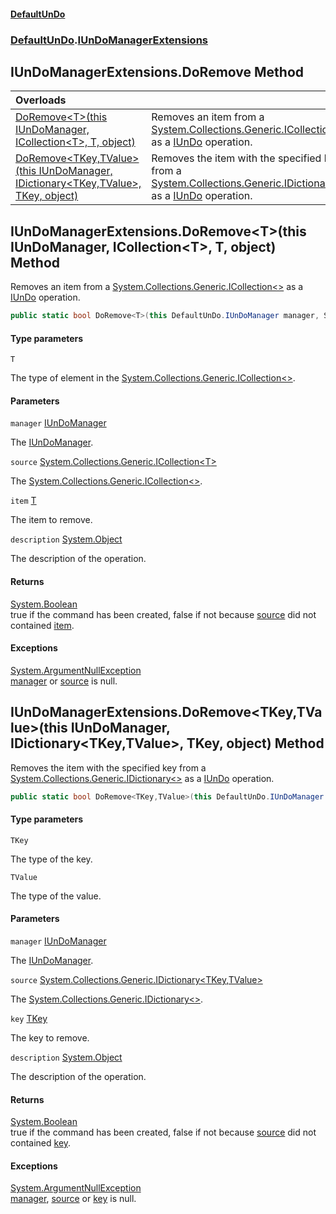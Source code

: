 #### [DefaultUnDo](../../index.md 'index')
### [DefaultUnDo](../../index.md#DefaultUnDo 'DefaultUnDo').[IUnDoManagerExtensions](index.md 'DefaultUnDo\.IUnDoManagerExtensions')

## IUnDoManagerExtensions\.DoRemove Method

| Overloads | |
| :--- | :--- |
| [DoRemove&lt;T&gt;\(this IUnDoManager, ICollection&lt;T&gt;, T, object\)](DoRemove.md#DefaultUnDo.IUnDoManagerExtensions.DoRemove_T_(thisDefaultUnDo.IUnDoManager,System.Collections.Generic.ICollection_T_,T,object) 'DefaultUnDo\.IUnDoManagerExtensions\.DoRemove\<T\>\(this DefaultUnDo\.IUnDoManager, System\.Collections\.Generic\.ICollection\<T\>, T, object\)') | Removes an item from a [System\.Collections\.Generic\.ICollection&lt;&gt;](https://docs.microsoft.com/en-us/dotnet/api/System.Collections.Generic.ICollection-1 'System\.Collections\.Generic\.ICollection\`1') as a [IUnDo](../IUnDo/index.md 'DefaultUnDo\.IUnDo') operation\. |
| [DoRemove&lt;TKey,TValue&gt;\(this IUnDoManager, IDictionary&lt;TKey,TValue&gt;, TKey, object\)](DoRemove.md#DefaultUnDo.IUnDoManagerExtensions.DoRemove_TKey,TValue_(thisDefaultUnDo.IUnDoManager,System.Collections.Generic.IDictionary_TKey,TValue_,TKey,object) 'DefaultUnDo\.IUnDoManagerExtensions\.DoRemove\<TKey,TValue\>\(this DefaultUnDo\.IUnDoManager, System\.Collections\.Generic\.IDictionary\<TKey,TValue\>, TKey, object\)') | Removes the item with the specified key from a [System\.Collections\.Generic\.IDictionary&lt;&gt;](https://docs.microsoft.com/en-us/dotnet/api/System.Collections.Generic.IDictionary-2 'System\.Collections\.Generic\.IDictionary\`2') as a [IUnDo](../IUnDo/index.md 'DefaultUnDo\.IUnDo') operation\. |

<a name='DefaultUnDo.IUnDoManagerExtensions.DoRemove_T_(thisDefaultUnDo.IUnDoManager,System.Collections.Generic.ICollection_T_,T,object)'></a>

## IUnDoManagerExtensions\.DoRemove\<T\>\(this IUnDoManager, ICollection\<T\>, T, object\) Method

Removes an item from a [System\.Collections\.Generic\.ICollection&lt;&gt;](https://docs.microsoft.com/en-us/dotnet/api/System.Collections.Generic.ICollection-1 'System\.Collections\.Generic\.ICollection\`1') as a [IUnDo](../IUnDo/index.md 'DefaultUnDo\.IUnDo') operation\.

```csharp
public static bool DoRemove<T>(this DefaultUnDo.IUnDoManager manager, System.Collections.Generic.ICollection<T> source, T item, object? description=null);
```
#### Type parameters

<a name='DefaultUnDo.IUnDoManagerExtensions.DoRemove_T_(thisDefaultUnDo.IUnDoManager,System.Collections.Generic.ICollection_T_,T,object).T'></a>

`T`

The type of element in the [System\.Collections\.Generic\.ICollection&lt;&gt;](https://docs.microsoft.com/en-us/dotnet/api/System.Collections.Generic.ICollection-1 'System\.Collections\.Generic\.ICollection\`1')\.
#### Parameters

<a name='DefaultUnDo.IUnDoManagerExtensions.DoRemove_T_(thisDefaultUnDo.IUnDoManager,System.Collections.Generic.ICollection_T_,T,object).manager'></a>

`manager` [IUnDoManager](../IUnDoManager/index.md 'DefaultUnDo\.IUnDoManager')

The [IUnDoManager](../IUnDoManager/index.md 'DefaultUnDo\.IUnDoManager')\.

<a name='DefaultUnDo.IUnDoManagerExtensions.DoRemove_T_(thisDefaultUnDo.IUnDoManager,System.Collections.Generic.ICollection_T_,T,object).source'></a>

`source` [System\.Collections\.Generic\.ICollection&lt;](https://docs.microsoft.com/en-us/dotnet/api/System.Collections.Generic.ICollection-1 'System\.Collections\.Generic\.ICollection\`1')[T](index.md#DefaultUnDo.IUnDoManagerExtensions.DoRemove_T_(thisDefaultUnDo.IUnDoManager,System.Collections.Generic.ICollection_T_,T,object).T 'DefaultUnDo\.IUnDoManagerExtensions\.DoRemove\<T\>\(this DefaultUnDo\.IUnDoManager, System\.Collections\.Generic\.ICollection\<T\>, T, object\)\.T')[&gt;](https://docs.microsoft.com/en-us/dotnet/api/System.Collections.Generic.ICollection-1 'System\.Collections\.Generic\.ICollection\`1')

The [System\.Collections\.Generic\.ICollection&lt;&gt;](https://docs.microsoft.com/en-us/dotnet/api/System.Collections.Generic.ICollection-1 'System\.Collections\.Generic\.ICollection\`1')\.

<a name='DefaultUnDo.IUnDoManagerExtensions.DoRemove_T_(thisDefaultUnDo.IUnDoManager,System.Collections.Generic.ICollection_T_,T,object).item'></a>

`item` [T](index.md#DefaultUnDo.IUnDoManagerExtensions.DoRemove_T_(thisDefaultUnDo.IUnDoManager,System.Collections.Generic.ICollection_T_,T,object).T 'DefaultUnDo\.IUnDoManagerExtensions\.DoRemove\<T\>\(this DefaultUnDo\.IUnDoManager, System\.Collections\.Generic\.ICollection\<T\>, T, object\)\.T')

The item to remove\.

<a name='DefaultUnDo.IUnDoManagerExtensions.DoRemove_T_(thisDefaultUnDo.IUnDoManager,System.Collections.Generic.ICollection_T_,T,object).description'></a>

`description` [System\.Object](https://docs.microsoft.com/en-us/dotnet/api/System.Object 'System\.Object')

The description of the operation\.

#### Returns
[System\.Boolean](https://docs.microsoft.com/en-us/dotnet/api/System.Boolean 'System\.Boolean')  
true if the command has been created, false if not because [source](index.md#DefaultUnDo.IUnDoManagerExtensions.DoRemove_T_(thisDefaultUnDo.IUnDoManager,System.Collections.Generic.ICollection_T_,T,object).source 'DefaultUnDo\.IUnDoManagerExtensions\.DoRemove\<T\>\(this DefaultUnDo\.IUnDoManager, System\.Collections\.Generic\.ICollection\<T\>, T, object\)\.source') did not contained [item](index.md#DefaultUnDo.IUnDoManagerExtensions.DoRemove_T_(thisDefaultUnDo.IUnDoManager,System.Collections.Generic.ICollection_T_,T,object).item 'DefaultUnDo\.IUnDoManagerExtensions\.DoRemove\<T\>\(this DefaultUnDo\.IUnDoManager, System\.Collections\.Generic\.ICollection\<T\>, T, object\)\.item')\.

#### Exceptions

[System\.ArgumentNullException](https://docs.microsoft.com/en-us/dotnet/api/System.ArgumentNullException 'System\.ArgumentNullException')  
[manager](index.md#DefaultUnDo.IUnDoManagerExtensions.DoRemove_T_(thisDefaultUnDo.IUnDoManager,System.Collections.Generic.ICollection_T_,T,object).manager 'DefaultUnDo\.IUnDoManagerExtensions\.DoRemove\<T\>\(this DefaultUnDo\.IUnDoManager, System\.Collections\.Generic\.ICollection\<T\>, T, object\)\.manager') or [source](index.md#DefaultUnDo.IUnDoManagerExtensions.DoRemove_T_(thisDefaultUnDo.IUnDoManager,System.Collections.Generic.ICollection_T_,T,object).source 'DefaultUnDo\.IUnDoManagerExtensions\.DoRemove\<T\>\(this DefaultUnDo\.IUnDoManager, System\.Collections\.Generic\.ICollection\<T\>, T, object\)\.source') is null\.

<a name='DefaultUnDo.IUnDoManagerExtensions.DoRemove_TKey,TValue_(thisDefaultUnDo.IUnDoManager,System.Collections.Generic.IDictionary_TKey,TValue_,TKey,object)'></a>

## IUnDoManagerExtensions\.DoRemove\<TKey,TValue\>\(this IUnDoManager, IDictionary\<TKey,TValue\>, TKey, object\) Method

Removes the item with the specified key from a [System\.Collections\.Generic\.IDictionary&lt;&gt;](https://docs.microsoft.com/en-us/dotnet/api/System.Collections.Generic.IDictionary-2 'System\.Collections\.Generic\.IDictionary\`2') as a [IUnDo](../IUnDo/index.md 'DefaultUnDo\.IUnDo') operation\.

```csharp
public static bool DoRemove<TKey,TValue>(this DefaultUnDo.IUnDoManager manager, System.Collections.Generic.IDictionary<TKey,TValue> source, TKey key, object? description=null);
```
#### Type parameters

<a name='DefaultUnDo.IUnDoManagerExtensions.DoRemove_TKey,TValue_(thisDefaultUnDo.IUnDoManager,System.Collections.Generic.IDictionary_TKey,TValue_,TKey,object).TKey'></a>

`TKey`

The type of the key\.

<a name='DefaultUnDo.IUnDoManagerExtensions.DoRemove_TKey,TValue_(thisDefaultUnDo.IUnDoManager,System.Collections.Generic.IDictionary_TKey,TValue_,TKey,object).TValue'></a>

`TValue`

The type of the value\.
#### Parameters

<a name='DefaultUnDo.IUnDoManagerExtensions.DoRemove_TKey,TValue_(thisDefaultUnDo.IUnDoManager,System.Collections.Generic.IDictionary_TKey,TValue_,TKey,object).manager'></a>

`manager` [IUnDoManager](../IUnDoManager/index.md 'DefaultUnDo\.IUnDoManager')

The [IUnDoManager](../IUnDoManager/index.md 'DefaultUnDo\.IUnDoManager')\.

<a name='DefaultUnDo.IUnDoManagerExtensions.DoRemove_TKey,TValue_(thisDefaultUnDo.IUnDoManager,System.Collections.Generic.IDictionary_TKey,TValue_,TKey,object).source'></a>

`source` [System\.Collections\.Generic\.IDictionary&lt;](https://docs.microsoft.com/en-us/dotnet/api/System.Collections.Generic.IDictionary-2 'System\.Collections\.Generic\.IDictionary\`2')[TKey](index.md#DefaultUnDo.IUnDoManagerExtensions.DoRemove_TKey,TValue_(thisDefaultUnDo.IUnDoManager,System.Collections.Generic.IDictionary_TKey,TValue_,TKey,object).TKey 'DefaultUnDo\.IUnDoManagerExtensions\.DoRemove\<TKey,TValue\>\(this DefaultUnDo\.IUnDoManager, System\.Collections\.Generic\.IDictionary\<TKey,TValue\>, TKey, object\)\.TKey')[,](https://docs.microsoft.com/en-us/dotnet/api/System.Collections.Generic.IDictionary-2 'System\.Collections\.Generic\.IDictionary\`2')[TValue](index.md#DefaultUnDo.IUnDoManagerExtensions.DoRemove_TKey,TValue_(thisDefaultUnDo.IUnDoManager,System.Collections.Generic.IDictionary_TKey,TValue_,TKey,object).TValue 'DefaultUnDo\.IUnDoManagerExtensions\.DoRemove\<TKey,TValue\>\(this DefaultUnDo\.IUnDoManager, System\.Collections\.Generic\.IDictionary\<TKey,TValue\>, TKey, object\)\.TValue')[&gt;](https://docs.microsoft.com/en-us/dotnet/api/System.Collections.Generic.IDictionary-2 'System\.Collections\.Generic\.IDictionary\`2')

The [System\.Collections\.Generic\.IDictionary&lt;&gt;](https://docs.microsoft.com/en-us/dotnet/api/System.Collections.Generic.IDictionary-2 'System\.Collections\.Generic\.IDictionary\`2')\.

<a name='DefaultUnDo.IUnDoManagerExtensions.DoRemove_TKey,TValue_(thisDefaultUnDo.IUnDoManager,System.Collections.Generic.IDictionary_TKey,TValue_,TKey,object).key'></a>

`key` [TKey](index.md#DefaultUnDo.IUnDoManagerExtensions.DoRemove_TKey,TValue_(thisDefaultUnDo.IUnDoManager,System.Collections.Generic.IDictionary_TKey,TValue_,TKey,object).TKey 'DefaultUnDo\.IUnDoManagerExtensions\.DoRemove\<TKey,TValue\>\(this DefaultUnDo\.IUnDoManager, System\.Collections\.Generic\.IDictionary\<TKey,TValue\>, TKey, object\)\.TKey')

The key to remove\.

<a name='DefaultUnDo.IUnDoManagerExtensions.DoRemove_TKey,TValue_(thisDefaultUnDo.IUnDoManager,System.Collections.Generic.IDictionary_TKey,TValue_,TKey,object).description'></a>

`description` [System\.Object](https://docs.microsoft.com/en-us/dotnet/api/System.Object 'System\.Object')

The description of the operation\.

#### Returns
[System\.Boolean](https://docs.microsoft.com/en-us/dotnet/api/System.Boolean 'System\.Boolean')  
true if the command has been created, false if not because [source](index.md#DefaultUnDo.IUnDoManagerExtensions.DoRemove_TKey,TValue_(thisDefaultUnDo.IUnDoManager,System.Collections.Generic.IDictionary_TKey,TValue_,TKey,object).source 'DefaultUnDo\.IUnDoManagerExtensions\.DoRemove\<TKey,TValue\>\(this DefaultUnDo\.IUnDoManager, System\.Collections\.Generic\.IDictionary\<TKey,TValue\>, TKey, object\)\.source') did not contained [key](index.md#DefaultUnDo.IUnDoManagerExtensions.DoRemove_TKey,TValue_(thisDefaultUnDo.IUnDoManager,System.Collections.Generic.IDictionary_TKey,TValue_,TKey,object).key 'DefaultUnDo\.IUnDoManagerExtensions\.DoRemove\<TKey,TValue\>\(this DefaultUnDo\.IUnDoManager, System\.Collections\.Generic\.IDictionary\<TKey,TValue\>, TKey, object\)\.key')\.

#### Exceptions

[System\.ArgumentNullException](https://docs.microsoft.com/en-us/dotnet/api/System.ArgumentNullException 'System\.ArgumentNullException')  
[manager](index.md#DefaultUnDo.IUnDoManagerExtensions.DoRemove_TKey,TValue_(thisDefaultUnDo.IUnDoManager,System.Collections.Generic.IDictionary_TKey,TValue_,TKey,object).manager 'DefaultUnDo\.IUnDoManagerExtensions\.DoRemove\<TKey,TValue\>\(this DefaultUnDo\.IUnDoManager, System\.Collections\.Generic\.IDictionary\<TKey,TValue\>, TKey, object\)\.manager'), [source](index.md#DefaultUnDo.IUnDoManagerExtensions.DoRemove_TKey,TValue_(thisDefaultUnDo.IUnDoManager,System.Collections.Generic.IDictionary_TKey,TValue_,TKey,object).source 'DefaultUnDo\.IUnDoManagerExtensions\.DoRemove\<TKey,TValue\>\(this DefaultUnDo\.IUnDoManager, System\.Collections\.Generic\.IDictionary\<TKey,TValue\>, TKey, object\)\.source') or [key](index.md#DefaultUnDo.IUnDoManagerExtensions.DoRemove_TKey,TValue_(thisDefaultUnDo.IUnDoManager,System.Collections.Generic.IDictionary_TKey,TValue_,TKey,object).key 'DefaultUnDo\.IUnDoManagerExtensions\.DoRemove\<TKey,TValue\>\(this DefaultUnDo\.IUnDoManager, System\.Collections\.Generic\.IDictionary\<TKey,TValue\>, TKey, object\)\.key') is null\.